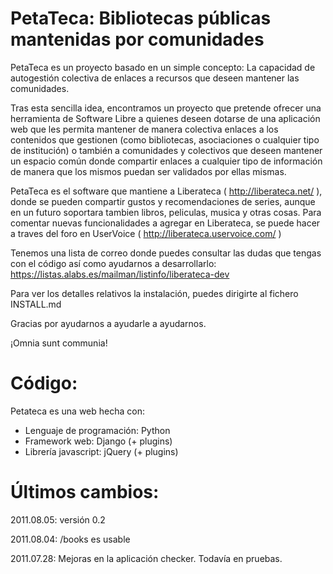 PetaTeca: Bibliotecas públicas mantenidas por comunidades
=========================================================

PetaTeca es un proyecto basado en un simple concepto: La capacidad de autogestión colectiva de enlaces a recursos que deseen mantener las comunidades.

Tras esta sencilla idea, encontramos un proyecto que pretende ofrecer una herramienta de Software Libre a quienes deseen dotarse de una aplicación web que les permita mantener de manera colectiva enlaces a los contenidos que gestionen (como bibliotecas, asociaciones o cualquier tipo de institución) o también a comunidades y colectivos que deseen mantener un espacio común donde compartir enlaces a cualquier tipo de información de manera que los mismos puedan ser validados por ellas mismas.

PetaTeca es el software que mantiene a Liberateca ( http://liberateca.net/ ), donde se pueden compartir gustos y recomendaciones de series, aunque en un futuro soportara tambien libros, peliculas, musica y otras cosas. Para comentar nuevas funcionalidades a agregar en Liberateca, se puede hacer a traves del foro en UserVoice ( http://liberateca.uservoice.com/ )

Tenemos una lista de correo donde puedes consultar las dudas que tengas con el código así como ayudarnos a desarrollarlo: https://listas.alabs.es/mailman/listinfo/liberateca-dev 

Para ver los detalles relativos la instalación, puedes dirigirte al fichero INSTALL.md

Gracias por ayudarnos a ayudarle a ayudarnos.

¡Omnia sunt communia!

Código:
===============

Petateca es una web hecha con:

* Lenguaje de programación: Python
* Framework web: Django (+ plugins)
* Librería javascript: jQuery (+ plugins)

Últimos cambios:
===============

2011.08.05: versión 0.2

2011.08.04: /books es usable

2011.07.28: Mejoras en la aplicación checker. Todavía en pruebas.
